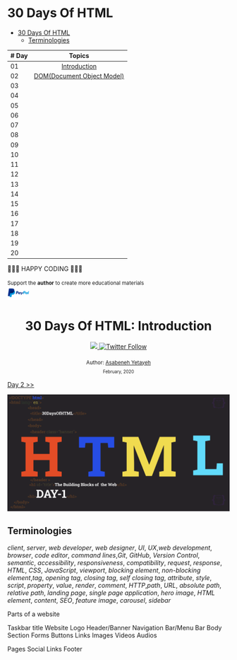 # 30 Days Of HTML
- [30 Days Of HTML](#30-days-of-html)
  - [Terminologies](#terminologies)

| # Day |             Topics             |
| ----- | :----------------------------: |
| 01    |   [Introduction](./readMemd)   |
| 02    | [DOM(Document Object Model)]() |
| 03    |              []()              |
| 04    |              []()              |
| 05    |              []()              |
| 06    |              []()              |
| 07    |              []()              |
| 08    |              []()              |
| 09    |              []()              |
| 10    |              []()              |
| 11    |              []()              |
| 12    |              []()              |
| 13    |              []()              |
| 14    |              []()              |
| 15    |              []()              |
| 16    |              []()              |
| 17    |              []()              |
| 18    |              []()              |
| 19    |              []()              |
| 20    |              []()              |

🧡🧡🧡 HAPPY CODING 🧡🧡🧡

<div>
<small>Support the <strong>author</strong> to create more educational materials</small> <br />  
<a href = "https://www.paypal.me/asabeneh"><img src='./images/paypal_lg.png' alt='Paypal Logo' style="width:10%"/></a>
</div>

<div align="center">
  <h1> 30 Days Of HTML: Introduction</h1>
  <a class="header-badge" target="_blank" href="https://www.linkedin.com/in/asabeneh/">
  <img src="https://img.shields.io/badge/style--5eba00.svg?label=LinkedIn&logo=linkedin&style=social">
  </a>
  <a class="header-badge" target="_blank" href="https://twitter.com/Asabeneh">
  <img alt="Twitter Follow" src="https://img.shields.io/twitter/follow/asabeneh?style=social">
  </a>

<sub>Author:
<a href="https://www.linkedin.com/in/asabeneh/" target="_blank">Asabeneh Yetayeh</a><br>
<small> February, 2020</small>
</sub>

</div>
</div>

[Day 2 >>](./)

![30 Days Of HTML](./images/DAY_1.png)

## Terminologies

_client_, _server_, _web developer_, _web designer_, _UI_, _UX_,_web development_, _browser_, _code editor_, _command lines_,_Git_, _GitHub_, _Version Control_, _semantic_, _accessibility_, _responsiveness_, _compatibility_, _request_, _response_, _HTML_, _CSS_, _JavaScript_, _viewport_, _blocking element_, _non-blocking element_,_tag_, _opening tag_, _closing tag_, _self closing tag_, _attribute_, _style_, _script_, _property_, _value_, _render_, _comment_, _HTTP_,_path_, _URL_, _absolute path_, _relative path_, _landing page_, _single page application_, _hero image_, _HTML element_, _content_, _SEO_, _feature image_, _carousel_, _sidebar_

Parts of a website

Taskbar title
Website Logo
Header/Banner
Navigation Bar/Menu Bar
Body
Section
Forms
Buttons
Links
Images
Videos
Audios

Pages
Social Links
Footer


